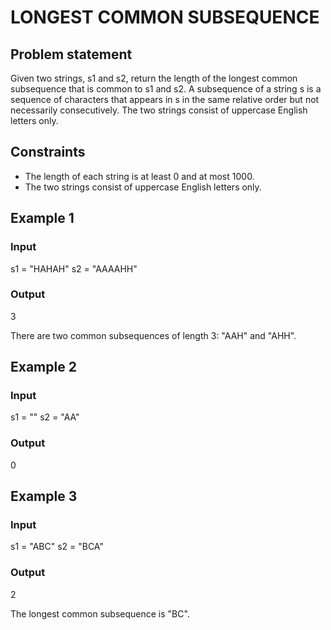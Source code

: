 # LONGEST COMMON SUBSEQUENCE

## Problem statement

Given two strings, s1 and s2, return the length of the longest common subsequence that is common to s1 and s2. A
subsequence of a string s is a sequence of characters that appears in s in the same relative order but not necessarily
consecutively. The two strings consist of uppercase English letters only.

## Constraints

- The length of each string is at least 0 and at most 1000.
- The two strings consist of uppercase English letters only.

## Example 1

### Input

s1 = "HAHAH"
s2 = "AAAAHH"

### Output

3

There are two common subsequences of length 3: "AAH" and "AHH".

## Example 2

### Input

s1 = ""
s2 = "AA"

### Output

0

## Example 3

### Input

s1 = "ABC"
s2 = "BCA"

### Output

2

The longest common subsequence is "BC".